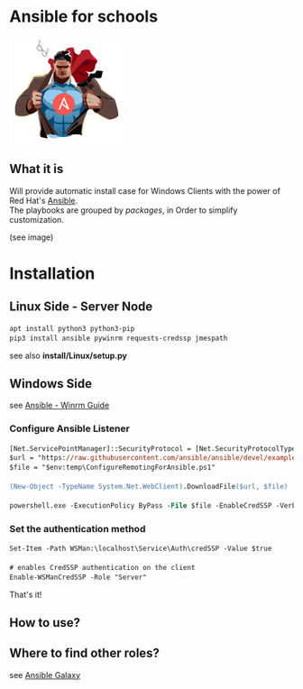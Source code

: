 # Ansible for schools

![Galaxy](https://github.com/SManAT/IT-School-Admin/blob/master/Ansible/img/AnsiblePower.png)

## What it is

Will provide automatic install case for Windows Clients with the power of Red Hat's [Ansible](https://www.ansible.com/).  
The playbooks are grouped by _packages_, in Order to simplify customization.

(see image)

# Installation

## Linux Side - Server Node

```bash
apt install python3 python3-pip
pip3 install ansible pywinrm requests-credssp jmespath
```

see also **install/Linux/setup.py**

## Windows Side

see [Ansible - Winrm Guide](https://docs.ansible.com/ansible/latest/user_guide/windows_winrm.html)

### Configure Ansible Listener

```ps
[Net.ServicePointManager]::SecurityProtocol = [Net.SecurityProtocolType]::Tls12
$url = "https://raw.githubusercontent.com/ansible/ansible/devel/examples/scripts/ConfigureRemotingForAnsible.ps1"
$file = "$env:temp\ConfigureRemotingForAnsible.ps1"

(New-Object -TypeName System.Net.WebClient).DownloadFile($url, $file)

powershell.exe -ExecutionPolicy ByPass -File $file -EnableCredSSP -Verbose
```

### Set the authentication method

```ps
Set-Item -Path WSMan:\localhost\Service\Auth\credSSP -Value $true

# enables CredSSP authentication on the client
Enable-WSManCredSSP -Role "Server"
```

That's it!

## How to use?

## Where to find other roles?

see [Ansible Galaxy](https://galaxy.ansible.com/)
